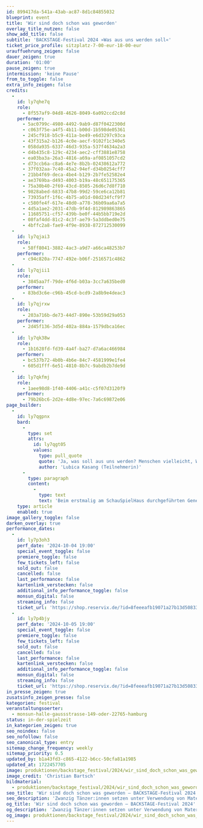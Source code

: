 ```yaml
---
id: 899417da-541a-43ab-ac87-8d1c84855032
blueprint: event
title: 'Wir sind doch schon was geworden'
overlay_title_nutzen: false
show_add_title: false
subtitle: 'BACKSTAGE-Festival 2024 »Was aus uns werden soll«'
ticket_price_profile: sitzplatz-7-00-eur-18-00-eur
urauffuehrung_zeigen: false
dauer_zeigen: true
duration: '01:00'
pause_zeigen: true
intermission: 'keine Pause'
from_to_toggle: false
extra_info_zeigen: false
credits:
  -
    id: ly7qhe7q
    role:
      - 8f557af9-04d8-4626-8049-6a092ccd2c8d
    performer:
      - 5ac0799c-4980-4492-9ab9-d87f0422300d
      - c063f75e-a4f5-4b11-b00d-1b598de05361
      - 245cf918-b5c9-411a-be49-e6d3297c93ca
      - 43f315a2-b126-4c0e-aecf-9102f1c340e5
      - 058da935-6337-46d3-935a-537f4634a2a3
      - d4b435c8-129c-4234-aec2-cff3881e8758
      - ea03ba3a-26a3-4816-a69a-af0851057cd2
      - d73ccb6a-c8a6-4e7e-8b2b-02438612a772
      - 37f032aa-7c40-45a2-94ef-d34b0254cff7
      - 21bb4f69-deca-4be4-b129-2b7fe52582e4
      - ae3769ba-d493-4003-b19a-48c651175365
      - 75a30b40-2f69-43cd-8505-26d6c7d8f710
      - 9828abed-6833-47b8-99d2-59ce6ca12b81
      - 73935aff-1f6c-4b75-a01d-08d234fcf9f7
      - c580fe4f-617e-48d0-a778-36b09aa6a7a5
      - 4d5a1ae2-2031-47db-9f4d-812989863865
      - 11685751-cf57-439b-be0f-44b5bb719e2d
      - 08faf4dd-81c2-4c3f-ae79-5a3ddbed0e75
      - 4bffc2a8-fae9-4f9e-8938-872712530099
  -
    id: ly7qjai3
    role:
      - 58ff8041-3882-4ac3-a9d7-a66ca48253b7
    performer:
      - c94c820a-7747-492e-b06f-2516571c4862
  -
    id: ly7qjii1
    role:
      - 3845aa7f-79de-4f6d-b03a-3cc7a635bed0
    performer:
      - 83bd3c6e-c96b-45cd-bcd9-2a8b9e4deac3
  -
    id: ly7qjrxw
    role:
      - 203a716b-de73-44d7-890e-53b59d29a053
    performer:
      - 2d45f136-3d5d-402a-884a-1579dbca16ec
  -
    id: ly7qk38w
    role:
      - 1b1628fd-fd39-4a4f-ba27-d7a6ac466984
    performer:
      - bc537b72-4b0b-4b6e-84c7-4581999e1fe4
      - 605d1fff-6e51-4810-8b7c-9abdb2b7de9d
  -
    id: ly7qkfmj
    role:
      - 1aee98d8-1f40-4406-a41c-c5f07d3120f9
    performer:
      - 79b26bc6-2d2e-4d8e-97ec-7a6c69872e06
page_builder:
  -
    id: ly7qgpnx
    bard:
      -
        type: set
        attrs:
          id: ly7qgt05
          values:
            type: pull_quote
            quote: 'Ja, was soll aus uns werden? Menschen vielleicht, Wesen, die endlich mal ihren Verstand einsetzen, die nach ihren eigenen Gefühlen handeln. Menschen, die nicht nur an sich denken, sondern auch an andere. Menschen, die lächeln, wenn sie eine andere Person treffen und sich auf dieser Welt wohlfühlen. Was soll aus uns werden? Ich meine, wir sind doch schon was geworden - über die ganze Zeit hinweg. Wir sollten Dinge gemeinsam machen, immer wieder freundlich, lachend, singend durch die Welt tanzen. Das soll aus uns werden.'
            author: 'Lubica Kasang (Teilnehmerin)'
      -
        type: paragraph
        content:
          -
            type: text
            text: 'Beim erstmalig am SchauSpielHaus durchgeführten Generationsprojekt ist ein starkes und gefühlvolles Tanztheaterstück entstanden. Zwanzig Tänzer:innen setzen unter Verwendung von Materialien wie Wasser und Plastik ihre persönlichen Themen in einer Performance in Szene.'
    type: article
    enabled: true
image_gallery_toggle: false
darken_overlay: true
performance_dates:
  -
    id: ly7p3oh3
    perf_date: '2024-10-04 19:00'
    special_event_toggle: false
    premiere_toggle: false
    few_tickets_left: false
    sold_out: false
    cancelled: false
    last_performance: false
    kartenlink_verstecken: false
    additional_info_performance_toggle: false
    monsun_digital: false
    streaming_info: false
    ticket_url: 'https://shop.reservix.de/?id=8feeeafb19071a27b13d5083379d95183e9ab490f2f135faf80b2fecfc1ba00f2aba7ad8945f4a4292549eb86feddc1b&vID=7337&eventGrpID=478803&eventID=2299849'
  -
    id: ly7p4bjy
    perf_date: '2024-10-05 19:00'
    special_event_toggle: false
    premiere_toggle: false
    few_tickets_left: false
    sold_out: false
    cancelled: false
    last_performance: false
    kartenlink_verstecken: false
    additional_info_performance_toggle: false
    monsun_digital: false
    streaming_info: false
    ticket_url: 'https://shop.reservix.de/?id=8feeeafb19071a27b13d5083379d95183e9ab490f2f135faf80b2fecfc1ba00f2aba7ad8945f4a4292549eb86feddc1b&vID=7337&eventGrpID=478803&eventID=2299850'
in_presse_zeigen: true
zusatsinfo_zeigen_presse: false
kategorien: festival
veranstaltungsoerter:
  - monsun-halle-gaussstrasse-149-oder-22765-hamburg
status: in-der-spielzeit
in_kategorien_zeigen: true
seo_noindex: false
seo_nofollow: false
seo_canonical_type: entry
sitemap_change_frequency: weekly
sitemap_priority: 0.5
updated_by: b1a43fd3-c865-4122-b6cc-50cfa81a1985
updated_at: 1722457705
image: produktionen/backstage_festival/2024/wir_sind_doch_schon_was_geworden/wir_sind_doch_schon_was_geworden_01_c_christian_bartsch.jpg
image_credit: 'Christian Bartsch'
bildmaterial:
  - produktionen/backstage_festival/2024/wir_sind_doch_schon_was_geworden/presse/wir_sind_doch_schon_was_geworden_01_c_christian_bartsch.jpg
seo_title: 'Wir sind doch schon was geworden – BACKSTAGE-Festival 2024'
seo_description: 'Zwanzig Tänzer:innen setzen unter Verwendung von Materialien wie Wasser und Plastik ihre persönlichen Themen in einer Performance in Szene.'
og_title: 'Wir sind doch schon was geworden – BACKSTAGE-Festival 2024'
og_description: 'Zwanzig Tänzer:innen setzen unter Verwendung von Materialien wie Wasser und Plastik ihre persönlichen Themen in einer Performance in Szene.'
og_image: produktionen/backstage_festival/2024/wir_sind_doch_schon_was_geworden/social_media_wir_sind_doch_schon_was_geworden_01_c_christian_bartsch.jpg
---
```

